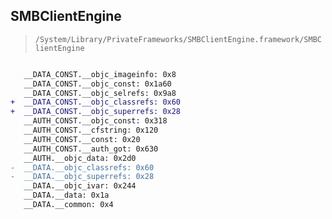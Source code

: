 ## SMBClientEngine

> `/System/Library/PrivateFrameworks/SMBClientEngine.framework/SMBClientEngine`

```diff

   __DATA_CONST.__objc_imageinfo: 0x8
   __DATA_CONST.__objc_const: 0x1a60
   __DATA_CONST.__objc_selrefs: 0x9a8
+  __DATA_CONST.__objc_classrefs: 0x60
+  __DATA_CONST.__objc_superrefs: 0x28
   __AUTH_CONST.__objc_const: 0x318
   __AUTH_CONST.__cfstring: 0x120
   __AUTH_CONST.__const: 0x20
   __AUTH_CONST.__auth_got: 0x630
   __AUTH.__objc_data: 0x2d0
-  __DATA.__objc_classrefs: 0x60
-  __DATA.__objc_superrefs: 0x28
   __DATA.__objc_ivar: 0x244
   __DATA.__data: 0x1a
   __DATA.__common: 0x4

```
